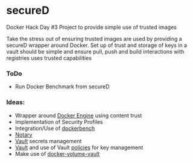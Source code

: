 # secureD

Docker Hack Day #3 Project to provide simple use of trusted images

Take the stress out of ensuring trusted images are used by providing a secureD wrapper around Docker. Set up of trust and storage of keys in a vault should be simple and ensure pull, push and build interactions with registries uses trusted capabilities

### ToDo
* Run Docker Benchmark from secureD

### Ideas:
* Wrapper around [Docker Engine](https://github.com/docker/docker) using content trust
* Implementation of Security Profiles
* Integration/Use of [dockerbench](https://github.com/docker/docker-bench-security)
* [Notary](https://github.com/docker/notary)
* [Vault](https://www.vaultproject.io/) secrets management
* [Vault](https://www.vaultproject.io/) and use of Vault [policies](https://www.vaultproject.io/docs/concepts/policies.html) for key management
* Make use of [docker-volume-vault](https://github.com/calavera/docker-volume-vault)
